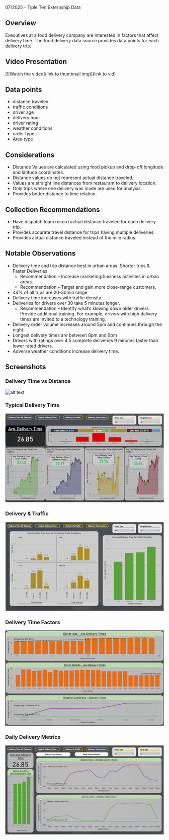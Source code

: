 
07/2025 - Tiple Ten Externship Data

## Overview 
Executives at a food delivery company are interested in factors that affect delivery time. The food delivery data source provides data points for each delivery trip. 

## Video Presentation
[![Watch the video](link to thumbnail img)](link to vid)

## Data points
* distance traveled
* traffic conditions
* driver age
* delivery hour
* driver rating
* weather conditions 
* order type
* Area type

## Considerations 
* Distance Values are calculated using food pickup and drop-off longitude and latitude coordinates.
* Distance values do not represent actual distance traveled.
* Values are straight line distances from restaurant to delivery location.
* Only trips where one delivery was made are used for analysis.
* Provides better distance to time relation.

## Collection Recommendations
* Have dispatch team record actual distance traveled for each delivery trip.
* Provides accurate travel distance for trips having multiple deliveries.
* Provides actual distance traveled instead of the mile radius.

## Notable Observations
* Delivery time and trip distance best in urban areas. Shorter trips & Faster Deliveries
	* Recommendation – Increase marketing/business activities in urban areas. 
    * Recommendation – Target and gain more close-range customers.
* 44% of all trips are 20-30min range 
* Delivery time increases with traffic density.
* Deliveries for drivers over 30 take 5 minutes longer.
    * Recommendation – Identify what’s slowing down older drivers. Provide additional training. For example, drivers with high delivery times are invited to a technology training. 
* Delivery order volume increases around 5pm and continues through the night. 
* Longest delivery times are between 8pm and 9pm
* Drivers with ratings over 4.5 complete deliveries 9 minutes faster than lower rated drivers. 
* Adverse weather conditions increase delivery time. 
## Screenshots
### Delivery Time vs Distance
![alt text]([image.png](https://github.com/Jcooking26/Data_projects_TripleTen/blob/d6b99f87c2c29d0be5e5ca272ef6f9fd0d812fbc/2.%20Food%20Delivery%20Service%20Analysis/Pics/Delivery%20Time%20vs%20Distance.png))
### Typical Delivery Time
![alt text](https://github.com/Jcooking26/Data_projects_TripleTen/blob/d6b99f87c2c29d0be5e5ca272ef6f9fd0d812fbc/2.%20Food%20Delivery%20Service%20Analysis/Pics/Typical%20Delivery%20Time.png)
### Delivery & Traffic 
![alt text](https://github.com/Jcooking26/Data_projects_TripleTen/blob/1fc164f2b771c4f36de4b3b261dbdba87d866e7d/2.%20Food%20Delivery%20Service%20Analysis/Pics/Delivery%20And%20Traffic.png)
### Delivery Time Factors 
![alt text](https://github.com/Jcooking26/Data_projects_TripleTen/blob/d6b99f87c2c29d0be5e5ca272ef6f9fd0d812fbc/2.%20Food%20Delivery%20Service%20Analysis/Pics/Delivery%20Time%20Factors.png)
### Daily Delivery Metrics 
![alt text](https://github.com/Jcooking26/Data_projects_TripleTen/blob/22a677f039844edfae1c5b8acc9cd94ee88c8a76/2.%20Food%20Delivery%20Service%20Analysis/Pics/Daily%20Delivery%20Metrics.png)
